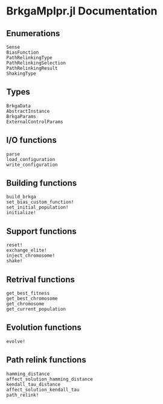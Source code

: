 # BrkgaMpIpr.jl Documentation

## Enumerations
```@docs
Sense
BiasFunction
PathRelinkingType
PathRelinkingSelection
PathRelinkingResult
ShakingType
``` 

## Types
```@docs
BrkgaData
AbstractInstance
BrkgaParams
ExternalControlParams
```


## I/O functions
```@doc
parse
load_configuration
write_configuration
```


## Building functions
```@docs
build_brkga
set_bias_custom_function!
set_initial_population!
initialize!
```

## Support functions
```@docs
reset!
exchange_elite!
inject_chromosome!
shake!
```


## Retrival functions
```@docs
get_best_fitness
get_best_chromosome
get_chromosome
get_current_population
```

## Evolution functions
```@docs
evolve!
```

## Path relink functions
```@docs
hamming_distance
affect_solution_hamming_distance
kendall_tau_distance
affect_solution_kendall_tau
path_relink!
```

